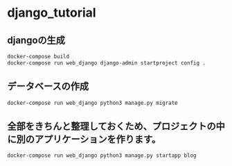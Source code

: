 # django_tutorial

## djangoの生成
```bash
docker-compose build
docker-compose run web_django django-admin startproject config .
```

## データベースの作成
```bash
docker-compose run web_django python3 manage.py migrate
```

## 全部をきちんと整理しておくため、プロジェクトの中に別のアプリケーションを作ります。
```bash
docker-compose run web_django python3 manage.py startapp blog
```